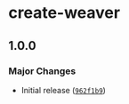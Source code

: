 # create-weaver

## 1.0.0

### Major Changes

- Initial release ([`962f1b9`](https://github.com/greatsquare0/thy-weaver/commit/962f1b9e6604c1feb994f9f4bd8ea843e36beb43))
